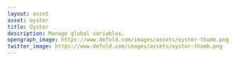 ```yaml
---
layout: asset
asset: oyster
title: Oyster
description: Manage global variables.
opengraph_image: https://www.defold.com/images/assets/oyster-thumb.png
twitter_image: https://www.defold.com/images/assets/oyster-thumb.png
---
```

